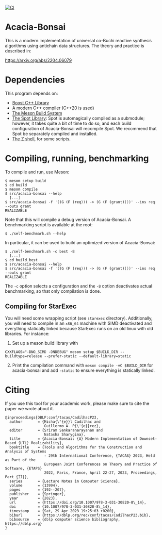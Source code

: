 [![CI](https://github.com/gaperez64/acacia-bonsai/actions/workflows/main.yml/badge.svg)](https://github.com/gaperez64/acacia-bonsai/actions/workflows/main.yml)

# Acacia-Bonsai

This is a modern implementation of universal co-Buchi reactive synthesis
algorithms using antichain data structures.  The theory and practice is described in:

   https://arxiv.org/abs/2204.06079
   
# Dependencies

This program depends on:
- [Boost C++ Library](https://www.boost.org/)
- A modern C++ compiler (C++20 is used)
- [The Meson Build System](https://mesonbuild.com/)
- [The Spot Library](https://spot.lrde.epita.fr/): Spot is automagically
  compiled as a submodule; however, it takes quite a bit of time to do so, and
  each build configuration of Acacia-Bonsai will recompile Spot.  We recommend
  that Spot be separately compiled and installed.
- [The Z shell](https://www.zsh.org/), for some scripts.

# Compiling, running, benchmarking

To compile and run, use Meson:
```
$ meson setup build
$ cd build
$ meson compile
$ src/acacia-bonsai --help
  [...]
$ src/acacia-bonsai -f '((G (F (req))) -> (G (F (grant))))' --ins req --outs grant
REALIZABLE
```

Note that this will compile a debug version of Acacia-Bonsai.  A benchmarking
script is available at the root:

```
$ ./self-benchmark.sh --help
```

In particular, it can be used to build an optimized version of Acacia-Bonsai:
```
$ ./self-benchmark.sh -c best -B
  [...]
$ cd build_best
$ src/acacia-bonsai --help
$ src/acacia-bonsai -f '((G (F (req))) -> (G (F (grant))))' --ins req --outs grant
REALIZABLE
```

The `-c` option selects a configuration and the `-B` option deactivates actual
benchmarking, so that only compilation is done.

## Compiling for StarExec
You will need some wrapping script (see `starexec` directory). Additionally,
you will need to compile in an `x86_64` machine with SIMD deactivated and
everything statically linked because StarExec runs on an old linux with old
libraries. For instance:
1. Set up a meson build library with 
```
CXXFLAGS="-DNO_SIMD -DNDEBUG" meson setup $BUILD_DIR --buildtype=release --prefer-static --default-library=static
```
2. Print the compilation command with `meson compile -vC $BUILD_DIR` for acacia-bonsai and add
   `-static` to ensure everything is statically linked.

# Citing

If you use this tool for your academic work, please make sure to cite the
paper we wrote about it.

```
@inproceedings{DBLP:conf/tacas/CadilhacP23,
  author       = {Micha{\"{e}}l Cadilhac and
                  Guillermo A. P{\'{e}}rez},
  editor       = {Sriram Sankaranarayanan and
                  Natasha Sharygina},
  title        = {Acacia-Bonsai: {A} Modern Implementation of Downset-Based {LTL} Realizability},
  booktitle    = {Tools and Algorithms for the Construction and Analysis of Systems
                  - 29th International Conference, {TACAS} 2023, Held as Part of the
                  European Joint Conferences on Theory and Practice of Software, {ETAPS}
                  2022, Paris, France, April 22-27, 2023, Proceedings, Part {II}},
  series       = {Lecture Notes in Computer Science},
  volume       = {13994},
  pages        = {192--207},
  publisher    = {Springer},
  year         = {2023},
  url          = {https://doi.org/10.1007/978-3-031-30820-8\_14},
  doi          = {10.1007/978-3-031-30820-8\_14},
  timestamp    = {Sat, 29 Apr 2023 19:25:03 +0200},
  biburl       = {https://dblp.org/rec/conf/tacas/CadilhacP23.bib},
  bibsource    = {dblp computer science bibliography, https://dblp.org}
}
```
